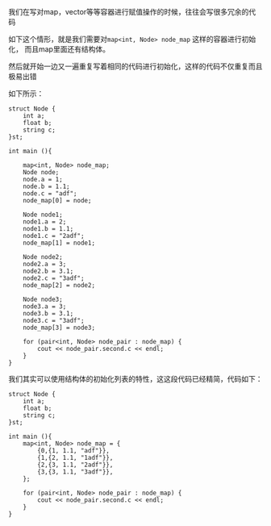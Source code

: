 
我们在写对map，vector等等容器进行赋值操作的时候，往往会写很多冗余的代码

如下这个情形，就是我们需要对`map<int, Node> node_map` 这样的容器进行初始化， 而且map里面还有结构体。 

然后就开始一边又一遍重复写着相同的代码进行初始化，这样的代码不仅重复而且极易出错

如下所示：

```
struct Node {
    int a;
    float b;
    string c;
}st;

int main (){

    map<int, Node> node_map;
    Node node;
    node.a = 1;
    node.b = 1.1;
    node.c = "adf";
    node_map[0] = node;

    Node node1;
    node1.a = 2;
    node1.b = 1.1;
    node1.c = "2adf";
    node_map[1] = node1;

    Node node2;
    node2.a = 3;
    node2.b = 3.1;
    node2.c = "3adf";
    node_map[2] = node2;

    Node node3;
    node3.a = 3;
    node3.b = 3.1;
    node3.c = "3adf";
    node_map[3] = node3;

    for (pair<int, Node> node_pair : node_map) {
        cout << node_pair.second.c << endl;
    }
}

```

我们其实可以使用结构体的初始化列表的特性，这这段代码已经精简，代码如下： 

```
struct Node {
    int a;
    float b;
    string c;
}st;

int main (){
    map<int, Node> node_map = {
        {0,{1, 1.1, "adf"}},
        {1,{2, 1.1, "1adf"}},
        {2,{3, 1.1, "2adf"}},
        {3,{3, 1.1, "3adf"}},
    };

    for (pair<int, Node> node_pair : node_map) {
        cout << node_pair.second.c << endl;
    }
}

```
